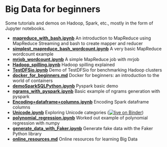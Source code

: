 # Big Data for beginners

Some tutorials and demos on Hadoop, Spark, etc., mostly in the form of Jupyter notebooks.

- **[mapreduce_with_bash.ipynb](mapreduce_with_bash.ipynb)** An introduction to MapReduce using MapReduce Streaming and bash to create mapper and reducer
- **[simplest_mapreduce_bash_wordcount.ipynb](simplest_mapreduce_bash_wordcount.ipynb)** A very basic MapReduce wordcount example
- **[mrjob_wordcount.ipynb](mrjob_wordcount.ipynb)** A simple MapReduce job with mrjob
- **[Hadoop_spilling.ipynb](Hadoop_spilling.ipynb)** Hadoop spilling explained
- **[TestDFSio.ipynb](TestDFSio.ipynb)** Demo of TestDFSio for benchmarking Hadoop clusters
- **[docker_for_beginners.md](docker_for_beginners.md)** Docker for beginners: an introduction to the world of containers
- **[demoSparkSQLPython.ipynb](demoSparkSQLPython.ipynb)** Pyspark basic demo 
- **[ngrams_with_pyspark.ipynb](ngrams_with_pyspark.ipynb)** Basic example of ngrams generation with pyspark
- **[Encoding+dataframe+columns.ipynb](Encoding+dataframe+columns.ipynb)** Encoding Spark dataframe columns 
- **[Unicode.ipynb](Unicode.ipynb)** Exploring Unicode categories ([![live on Binder](https://mybinder.org/badge_logo.svg)](https://mybinder.org/v2/gh/groda/big_data/master?filepath=Unicode.ipynb))
- **[polynomial_regression.ipynb](polynomial_regression.ipynb)** Worked out example of polynomial regression with numpy
- **[generate_data_with_Faker.ipynb](generate_data_with_Faker.ipynb)** Generate fake data with the Faker Python library
- **[online_resources.md](online_resources.md)** Online resources for learning Big Data

